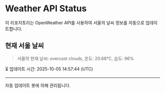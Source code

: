 
# Weather API Status

이 리포지토리는 OpenWeather API를 사용하여 서울의 날씨 정보를 자동으로 업데이트합니다.

## 현재 서울 날씨
> 서울의 현재 날씨: overcast clouds, 온도: 20.68°C, 습도: 96%

⏳ 업데이트 시간: 2025-10-05 14:57:44 (UTC)

---
자동 업데이트 봇에 의해 관리됩니다.

